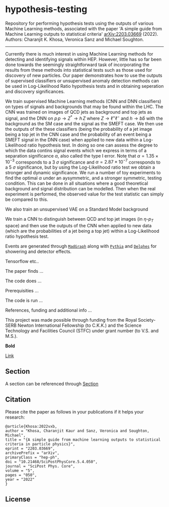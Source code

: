 # hypothesis-testing
Repository for performing hypothesis tests using the outputs of various Machine Learning methods, associated with the paper 'A simple guide from Machine Learning outputs to statistical criteria' [arXiv:2203.03669](https://arxiv.org/abs/2203.03669) (2022). Authors: Charanjit K. Khosa, Veronica Sanz and Michael Soughton.


<!--- <div align="center"> --->
<!--- <img src=".github/Logo_main_black.png", width="300"> --->
<!--- </div> --->

-----------------

Currently there is much interest in using Machine Learning methods for detecting and identifying signals within HEP. However, little has so far been done towards the seemingly straightforward task of incorporating the results from these methods into statistical tests such as those used for discovery of new particles. Our paper demonstrates how to use the outputs of supervised classifiers or unsupervised anomaly detection methods can be used in Log-Likelihood Ratio hypothesis tests and in obtaining seperation and discovery significances. 

We train supervised Machine Learning methods (CNN and DNN classifiers) on types of signals and backgrounds that may be found within the LHC. The CNN was trained on images of QCD jets as background and top jets as signal, and the DNN on $p \, p \to Z^* \to h \,  Z  \textrm{ where } Z\to \ell^+ \ell^- \textrm{ and } h \to b \bar{b}$ with the background as the SM case and the signal as the SMEFT case. We then use the outputs of the these classifiers (being the probability of a jet image being a top jet in the CNN case and the probability of an event being a SMEFT signal in the DNN case) when applied to new data within a Log-Likelihood ratio hypothesis test. In doing so one can assess the degree to which the data contins signal events which we express in terms of a separation significance $\alpha$, also called the type I error. Note that $\alpha=1.35 \times 10^{-3}$ corresponds to a 3 $\sigma$ significance and $\alpha=2.87 \times 10^{-7}$ corresponds to a 5 $\sigma$ significance, but by using the Log-Likelihood ratio test we obtain a stronger and dynamic significance. We run a number of toy experiments to find the optimal $\alpha$ under an aysymmetric, and a stronger symmetric, testing condition. This can be done in all situations where a good theoretical background and signal distribution can be modelled. Then when the real experiment is performed, the observed value for the test statistic can simply be compared to this. 

We also train an unsupervised VAE on a Standard Model background

We train a CNN to distinguish between QCD and top jet images (in $\eta$-$p_T$ space) and then use the outputs of the CNN when applied to new data (which are the probabilities of a jet being a top jet) within a Log-Likelihood ratio hypothesis test.

Events are generated through [`MadGraph`](https://arxiv.org/abs/1106.0522) along with [`Pythia`](https://arxiv.org/abs/0710.3820) and [`Delphes`](https://arxiv.org/abs/1307.6346) for showering and detector effects. 

Tensorflow etc..

The paper finds ...

The code does ...

Prerequisities ...

The code is run ...

References, funding and additional info ...

This project was made possible through funding from the Royal Society-SERB Newton International Fellowship (to C.K.K.) and the Science Technology and Facilities Council (STFC) under grant number (to V.S. and M.S.).

**Bold**

[Link](https://www.wikipedia.org)

## Section

A section can be referenced through [Section](#section)






## Citation
Please cite the paper as follows in your publications if it helps your research:

    @article{Khosa:2022vxb,
    author = "Khosa, Charanjit Kaur and Sanz, Veronica and Soughton, Michael",
    title = "{A simple guide from machine learning outputs to statistical criteria in particle physics}",
    eprint = "2203.03669",
    archivePrefix = "arXiv",
    primaryClass = "hep-ph",
    doi = "10.21468/SciPostPhysCore.5.4.050",
    journal = "SciPost Phys. Core",
    volume = "5",
    pages = "050",
    year = "2022"
    }

## License
